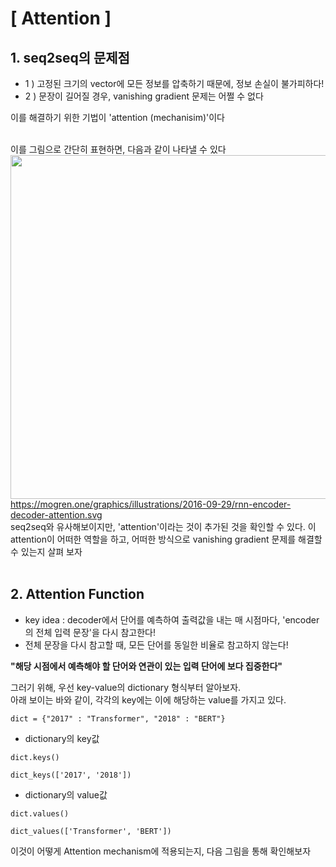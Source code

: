 # [ Attention ]

## 1. seq2seq의 문제점
- 1 ) 고정된 크기의 vector에 모든 정보를 압축하기 때문에, 정보 손실이 불가피하다!
- 2 ) 문장이 길어질 경우, vanishing gradient 문제는 어쩔 수 없다

이를 해결하기 위한 기법이 'attention (mechanisim)'이다
</br>
</br>

이를 그림으로 간단히 표현하면, 다음과 같이 나타낼 수 있다
</br>
<img src="https://mogren.one/graphics/illustrations/2016-09-29/rnn-encoder-decoder-attention.svg" width="550" /> </br>
https://mogren.one/graphics/illustrations/2016-09-29/rnn-encoder-decoder-attention.svg
</br>
seq2seq와 유사해보이지만, 'attention'이라는 것이 추가된 것을 확인할 수 있다. 이 attention이 어떠한 역할을 하고, 어떠한 방식으로
vanishing gradient 문제를 해결할 수 있는지 살펴 보자
</br>
</br>

## 2. Attention Function
- key idea : decoder에서 단어를 예측하여 출력값을 내는 매 시점마다, 'encoder의 전체 입력 문장'을 다시 참고한다!
- 전체 문장을 다시 참고할 때, 모든 단어를 동일한 비율로 참고하지 않는다! 

**"해당 시점에서 예측해야 할 단어와 연관이 있는 입력 단어에 보다 집중한다"**

그러기 위해, 우선 key-value의 dictionary 형식부터 알아보자. </br>
아래 보이는 바와 같이, 각각의 key에는 이에 해당하는 value를 가지고 있다.

```
dict = {"2017" : "Transformer", "2018" : "BERT"}
```

- dictionary의 key값
```
dict.keys()

dict_keys(['2017', '2018'])
```

- dictionary의 value값
```
dict.values()

dict_values(['Transformer', 'BERT'])
```

이것이 어떻게 Attention mechanism에 적용되는지, 다음 그림을 통해 확인해보자 </br>
